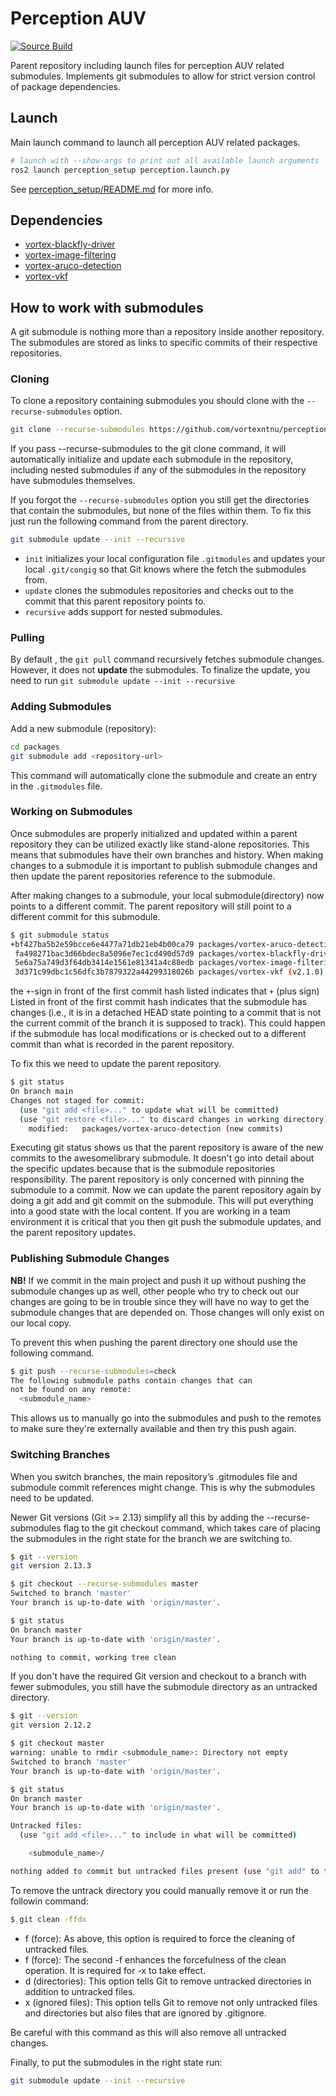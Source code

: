 # Perception AUV
[![Source Build](https://github.com/vortexntnu/perception-auv/actions/workflows/source-build.yaml/badge.svg)](https://github.com/vortexntnu/perception-auv/actions/workflows/source-build.yaml)

Parent repository including launch files for perception AUV related submodules. 
Implements git submodules to allow for strict version control of package dependencies. 

## Launch
Main launch command to launch all perception AUV related packages.
```bash
# launch with --show-args to print out all available launch arguments
ros2 launch perception_setup perception.launch.py
```
See [perception_setup/README.md](perception_setup/README.md) for more info.

## Dependencies
- [vortex-blackfly-driver](https://github.com/vortexntnu/vortex-blackfly-driver)
- [vortex-image-filtering](https://github.com/vortexntnu/vortex-image-filtering)
- [vortex-aruco-detection](https://github.com/vortexntnu/vortex-aruco-detection)
- [vortex-vkf](https://github.com/vortexntnu/vortex-vkf)
  
## How to work with submodules
A git submodule is nothing more than a repository inside another repository. The submodules are stored as links to specific commits of their respective repositories.

### Cloning
To clone a repository containing submodules you should clone with the `--recurse-submodules` option.

```bash
git clone --recurse-submodules https://github.com/vortexntnu/perception-auv
```
If you pass --recurse-submodules to the git clone command, it will automatically initialize and update each submodule in the repository, including nested submodules if any of the submodules in the repository have submodules themselves.

If you forgot the `--recurse-submodules` option you still get the directories that contain the submodules, but none of the files within them. To fix this just run the following command from the parent directory.
```bash
git submodule update --init --recursive
``` 
  - `init` initializes your local configuration file `.gitmodules` and updates your local `.git/congig` so that Git knows where the fetch the submodules from.
  - `update` clones the submodules repositories and checks out to the commit that this parent repository points to.
  - `recursive` adds support for nested submodules.

### Pulling
By default , the `git pull` command recursively fetches submodule changes. However, it does not **update** the submodules. To finalize the update, you need to run `git submodule update --init --recursive`

### Adding Submodules
Add a new submodule (repository):
```bash
cd packages
git submodule add <repository-url>
```
This command will automatically clone the submodule and create an entry in the `.gitmodules` file.

### Working on Submodules
Once submodules are properly initialized and updated within a parent repository they can be utilized exactly like stand-alone repositories. This means that submodules have their own branches and history. When making changes to a submodule it is important to publish submodule changes and then update the parent repositories reference to the submodule.

After making changes to a submodule, your local submodule(directory) now points to a different commit. The parent repository will still point to a different commit for this submodule.
```bash
$ git submodule status
+bf427ba5b2e59bcce6e4477a71db21eb4b00ca79 packages/vortex-aruco-detection (heads/main)
 fa498271bac3d66bdec8a5096e7ec1cd490d57d9 packages/vortex-blackfly-driver (heads/main)
 5e6a75a749d3f64db3414e1561e81341a4c88edb packages/vortex-image-filtering (heads/main)
 3d371c99dbc1c56dfc3b7879322a44299318026b packages/vortex-vkf (v2.1.0)
```
the `+`-sign in front of the first commit hash listed indicates that 
`+` (plus sign) Listed in front of the first commit hash indicates that the submodule has changes (i.e., it is in a detached HEAD state pointing to a commit that is not the current commit of the branch it is supposed to track). This could happen if the submodule has local modifications or is checked out to a different commit than what is recorded in the parent repository. 

To fix this we need to update the parent repository.
```bash
$ git status
On branch main
Changes not staged for commit:
  (use "git add <file>..." to update what will be committed)
  (use "git restore <file>..." to discard changes in working directory)
	modified:   packages/vortex-aruco-detection (new commits)
```
Executing git status shows us that the parent repository is aware of the new commits to the awesomelibrary submodule. It doesn't go into detail about the specific updates because that is the submodule repositories responsibility. The parent repository is only concerned with pinning the submodule to a commit. Now we can update the parent repository again by doing a git add and git commit on the submodule. This will put everything into a good state with the local content. If you are working in a team environment it is critical that you then git push the submodule updates, and the parent repository updates.


### Publishing Submodule Changes
**NB!** If we commit in the main project and push it up without pushing the submodule changes up as well, other people who try to check out our changes are going to be in trouble since they will have no way to get the submodule changes that are depended on. Those changes will only exist on our local copy.

To prevent this when pushing the parent directory one should use the following command.
```bash
$ git push --recurse-submodules=check
The following submodule paths contain changes that can
not be found on any remote:
  <submodule_name>

```
This allows us to manually go into the submodules and push to the remotes to make sure they're externally available and then try this push again.

### Switching Branches
When you switch branches, the main repository’s .gitmodules file and submodule commit references might change. This is why the submodules need to be updated.

Newer Git versions (Git >= 2.13) simplify all this by adding the --recurse-submodules flag to the git checkout command, which takes care of placing the submodules in the right state for the branch we are switching to.

```bash
$ git --version
git version 2.13.3

$ git checkout --recurse-submodules master
Switched to branch 'master'
Your branch is up-to-date with 'origin/master'.

$ git status
On branch master
Your branch is up-to-date with 'origin/master'.

nothing to commit, working tree clean
```

If you don't have the required Git version and checkout to a branch with fewer submodules, you still have the submodule directory as an untracked directory.

```bash
$ git --version
git version 2.12.2

$ git checkout master
warning: unable to rmdir <submodule_name>: Directory not empty
Switched to branch 'master'
Your branch is up-to-date with 'origin/master'.

$ git status
On branch master
Your branch is up-to-date with 'origin/master'.

Untracked files:
  (use "git add <file>..." to include in what will be committed)

	<submodule_name>/

nothing added to commit but untracked files present (use "git add" to track)
```

To remove the untrack directory you could manually remove it or run the followin command:

```bash
$ git clean -ffdx
``` 
- f (force): As above, this option is required to force the cleaning of untracked files.
- f (force): The second -f enhances the forcefulness of the clean operation. It is required for -x to take effect.
- d (directories): This option tells Git to remove untracked directories in addition to untracked files.
- x (ignored files): This option tells Git to remove not only untracked files and directories but also files that are ignored by .gitignore.


Be careful with this command as this will also remove all untracked changes.

Finally, to put the submodules in the right state run:

```bash
git submodule update --init --recursive
```
